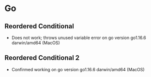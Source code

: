 # Go

## Reordered Conditional

- Does not work; throws unused variable error on go version go1.16.6 darwin/amd64 (MacOS)

## Reordered Conditional 2

- Confirmed working on go version go1.16.6 darwin/amd64 (MacOS)